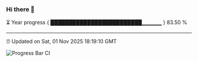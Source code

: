 ### Hi there 👋

⏳ Year progress { █████████████████████████▁▁▁▁▁ } 83.50 %

---

⏰ Updated on Sat, 01 Nov 2025 18:19:10 GMT

![Progress Bar CI](https://github.com/liununu/liununu/workflows/Progress%20Bar%20CI/badge.svg)
